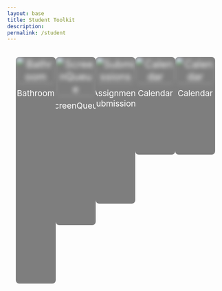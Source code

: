 ```yaml
---
layout: base 
title: Student Toolkit
description: 
permalink: /student
---
```


<div class="toolkit-buttons">
  <a href="{{site.baseurl}}/student/bathroom" class="toolkit-button" data-description="Toolset transforms bathroom passes and restroom management with smart digital passes, real-time occupancy tracking, and seamless feedback options. By enhancing hygiene, accessibility, and comfort, it creates a more efficient and user-friendly bathroom experience.">
    <img src="{{site.baseurl}}/images/toolkit-nav-buttons/bathroom.png" alt="Bathroom" />
    <span class="button-name">Bathroom</span>
    <div class="description">
      <p>Toolset transforms bathroom passes and restroom management with smart digital passes, real-time occupancy tracking, and seamless feedback options. By enhancing hygiene, accessibility, and comfort, it creates a more efficient and user-friendly bathroom experience.</p>
    </div>
  </a>
  <a href="{{site.baseurl}}/student/presentations" class="toolkit-button" data-description="Gamify your learning experience with these tools that make studying more interactive and fun. Discover educational games, quizzes, and activities to boost your knowledge while enjoying the process." data-authors="Author: Jane Smith">
    <img src="{{site.baseurl}}/images/toolkit-nav-buttons/group-chat.png" alt="ScreenQueue" />
    <span class="button-name">ScreenQueue</span>
    <div class="description">
      <p>Use this sleek presentation system that allows for easier accessibility to screens during live reviews. Queue system is integrated to aid line management.</p>
    </div>
  </a>
  <a href="{{site.baseurl}}/student/submissions" class="toolkit-button" data-description="Explore collaboration resources that facilitate group work and team projects. Access platforms and tools designed to enhance communication, project management, and collective problem-solving." data-authors="Author: Alex Johnson">
    <img src="{{site.baseurl}}/images/toolkit-nav-buttons/submissions.png" alt="Submissions" />
    <span class="button-name">Assignment Submissions</span>
    <div class="description">
      <p>Submit assignments on this simple and easy-to-use user interface that is fed directly to Mr. Mortensen.</p>
    </div>
  </a>
  <a href="{{site.baseurl}}/student/calendar" class="toolkit-button" data-description="Never lose track of your assignments again with the Slack Integrated Calendar!">
    <img src="{{site.baseurl}}/images/toolkit-nav-buttons/calendar.png" alt="Calendar" />
    <span class="button-name">Calendar</span>
    <div class="description">
      <p>View all slack announcements in one place.</p>
    </div>
  </a>
  <a href="{{site.baseurl}}/student/calendar" class="toolkit-button" data-description="Never lose track of your assignments again with the Slack Integrated Calendar!">
    <img src="{{site.baseurl}}/images/toolkit-nav-buttons/calendar.png" alt="Calendar" />
    <span class="button-name">Calendar</span>
    <div class="description">
      <p>View all slack announcements in one place.</p>
    </div>
  </a>
</div>

<style>
  .toolkit-buttons {
    display: flex;
    justify-content: space-around;
    align-items: flex-start;
    height: 100vh;
    margin: 0;
    padding: 20px;
  }

  .toolkit-button {
    width: 25%;
    height: auto;
    background-color: rgba(0, 0, 0, 0.5);
    color: white;
    font-size: 1.5rem;
    border: none;
    border-radius: 8px;
    cursor: pointer;
    position: relative;
    overflow: hidden;
    transition: all 0.3s ease;
    display: flex;
    flex-direction: column;
    justify-content: flex-start;
    align-items: center;
    text-align: center;
    text-decoration: none;
    padding-bottom: 20px;
  }

  .toolkit-button img {
    width: 100%;
    height: auto;
    object-fit: cover;
    border-radius: 8px;
    filter: blur(5px);
    transition: filter 0.3s ease, transform 0.3s ease;
  }

  .toolkit-button .button-name {
    position: relative;
    z-index: 1;
    font-size: 1.2rem;
    margin: 10px 0;
  }

  .toolkit-button .description {
    opacity: 0;
    position: relative;
    background: rgba(0, 0, 0, 0.8);
    color: white;
    padding: 10px;
    border-radius: 5px;
    text-align: center;
    transition: opacity 0.3s ease, transform 0.3s ease;
    white-space: normal;
    width: 100%;
    z-index: 1;
    font-size: 0.8rem;
    margin-top: 10px;
  }

  .toolkit-button:hover {
    transform: scale(1.1);
  }

  .toolkit-button:hover img {
    filter: blur(0);
  }

  .toolkit-button:hover .description {
    opacity: 1;
    transform: translateY(10px);
  }
</style>